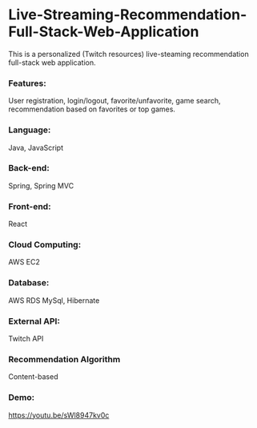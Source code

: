 # Live-Streaming-Recommendation-Full-Stack-Web-Application

This is a personalized (Twitch resources) live-steaming recommendation full-stack web application.

### Features: 

User registration, login/logout, favorite/unfavorite, game search, recommendation based on favorites or top games.

### Language:

Java, JavaScript

### Back-end: 

Spring, Spring MVC

### Front-end: 

React

### Cloud Computing:

AWS EC2

### Database: 

AWS RDS MySql, Hibernate

### External API: 

Twitch API

### Recommendation Algorithm

Content-based

### Demo:
https://youtu.be/sWl8947kv0c
